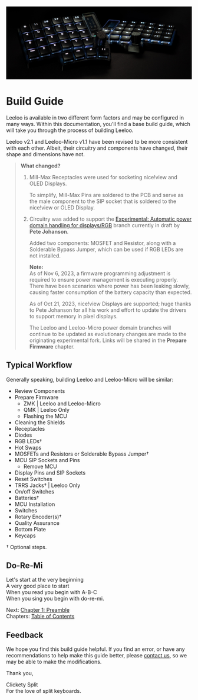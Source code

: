 ![Leeloo](leeloo/images/gallery/Leeloo-v2-ZMK.jpg)

# Build Guide
Leeloo is available in two different form factors and may be configured in many ways.  Within this documentation, you'll find a base build guide, which will take you through the process of building Leeloo.

Leeloo v2.1 and Leeloo-Micro v1.1 have been revised to be more consistent with each other.  Albeit, their circuitry and components have changed, their shape and dimensions have not.

>    **What changed?**
>    1. Mill-Max Receptacles were used for socketing nice!view and OLED Displays.
>
>       To simplify, Mill-Max Pins are soldered to the PCB and serve as the male component to the SIP socket that is soldered to the nice!view or OLED Display.
>
>    2. Circuitry was added to support the [Experimental: Automatic power domain handling for displays/RGB](https://github.com/zmkfirmware/zmk/pull/1775) branch currently in draft by **Pete Johanson**.
>
>       Added two components: MOSFET and Resistor, along with a Solderable Bypass Jumper, which can be used if RGB LEDs are not installed.
>
>       **Note:** \
>       As of Nov 6, 2023, a firmware programming adjustment is required to ensure power management is executing properly.  There have been scenarios where power has been leaking slowly, causing faster consumption of the battery capacity than expected.
>
>       As of Oct 21, 2023, nice!view Displays are supported; huge thanks to Pete Johanson for all his work and effort to update the drivers to support memory in pixel displays.
>
>       The Leeloo and Leeloo-Micro power domain branches will continue to be updated as evolutionary changes are made to the originating experimental fork.  Links will be shared in the **Prepare Firmware** chapter.

## Typical Workflow
Generally speaking, building Leeloo and Leeloo-Micro will be similar:
* Review Components
* Prepare Firmware
    * ZMK | Leeloo and Leeloo-Micro
    * QMK | Leeloo Only
    * Flashing the MCU
* Cleaning the Shields
* Receptacles
* Diodes
* RGB LEDs†
* Hot Swaps
* MOSFETs and Resistors or Solderable Bypass Jumper†
* MCU SIP Sockets and Pins
    * Remove MCU
* Display Pins and SIP Sockets
* Reset Switches
* TRRS Jacks† | Leeloo Only
* On/off Switches
* Batteries†
* MCU Installation
* Switches
* Rotary Encoder(s)†
* Quality Assurance
* Bottom Plate
* Keycaps

† Optional steps.

## Do-Re-Mi
Let's start at the very beginning \
A very good place to start \
When you read you begin with A-B-C \
When you sing you begin with do-re-mi.

Next: [Chapter 1: Preamble](chapters/1-Preamble.md) \
Chapters: [Table of Contents](chapters/README.md)

## Feedback
We hope you find this build guide helpful.  If you find an error, or have any recommendations to help make this guide better, please [contact us](https://clicketysplit.ca/pages/contact-us), so we may be able to make the modifications.

Thank you,

Clickety Split  
For the love of split keyboards.
